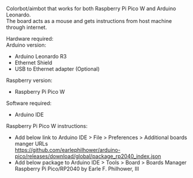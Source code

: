 Colorbot/aimbot that works for both Raspberry Pi Pico W and Arduino Leonardo.  
The board acts as a mouse and gets instructions from host machine through internet. 

Hardware required:  
Arduino version:  
- Arduino Leonardo R3
- Ethernet Shield
- USB to Ethernet adapter (Optional)  

Raspberry version:   
- Raspberry Pi Pico W
  
Software required:
- Arduino IDE

Raspberry Pi Pico W instructions: 
- Add below link to Arduino IDE > File > Preferences > Additional boards manger URLs  
    https://github.com/earlephilhower/arduino-pico/releases/download/global/package_rp2040_index.json
- Add below package to Arduino IDE > Tools > Board > Boards Manager  
    Raspberry Pi Pico/RP2040 by Earle F. Philhower, III